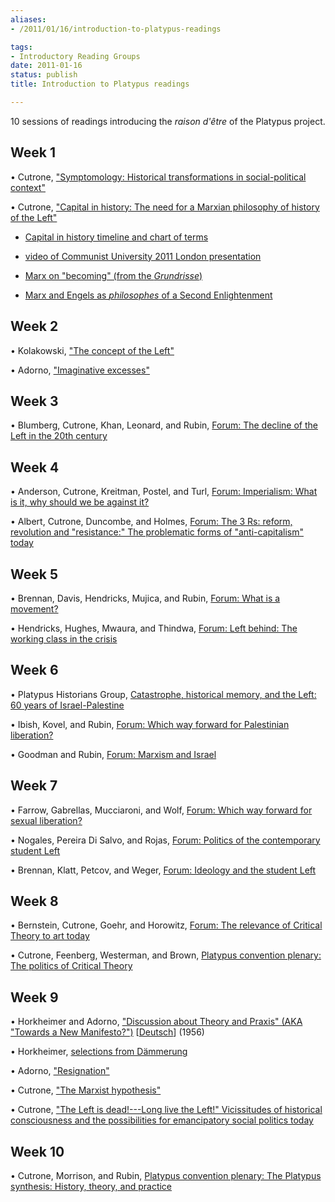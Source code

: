 ```yaml
---
aliases:
- /2011/01/16/introduction-to-platypus-readings

tags:
- Introductory Reading Groups
date: 2011-01-16
status: publish
title: Introduction to Platypus readings

---
```

10 sessions of readings introducing the *raison d'être* of the Platypus project.


Week 1
--

• Cutrone, ["Symptomology: Historical transformations in social-political context"](/2009/05/15/symptomology/)

• Cutrone, ["Capital in history: The need for a Marxian philosophy of history of the Left"](/2008/10/01/capital-in-history-the-need-for-a-marxian-philosophy-of-history-of-the-left/)

* [Capital in history timeline and chart of terms](file/readings/cutrone_capitalinhistorytimeline103011.pdf)

* [video of Communist University 2011 London presentation](http://vimeo.com/30377397)

* [Marx on "becoming" (from the *Grundrisse*)](file/readings/marx_grundrissebecoming.pdf)

* [Marx and Engels as *philosophes* of a Second Enlightenment](file/readings/menandlouis_edmundwilsonfinlandstationintro2003.pdf)







Week 2
--

• Kolakowski, ["The concept of the Left"](/file/readings/readings/kolakowskileszek_conceptleft1968.pdf)

• Adorno, ["Imaginative excesses"](/file/readings/readings/adorno_imaginativeexcesses.pdf)







Week 3
--

• Blumberg, Cutrone, Khan, Leonard, and Rubin, [Forum: The decline of the Left in the 20th century](the-decline-of-the-left-in-the-20th-century/)







Week 4
--

• Anderson, Cutrone, Kreitman, Postel, and Turl, [Forum: Imperialism: What is it, why should we be against it?](/2010/07/09/imperialism-what-is-it-why-should-we-be-against-it/)

• Albert, Cutrone, Duncombe, and Holmes, [Forum: The 3 Rs: reform, revolution and "resistance:" The problematic forms of "anti-capitalism" today](/2008/04/01/the-3-rs-reform-revolution-and-resistance-the-problematic-forms-of-anticapitalism-today-2/)







Week 5
--

• Brennan, Davis, Hendricks, Mujica, and Rubin, [Forum: What is a movement?](/2009/08/24/what-is-a-movement-pr/)

• Hendricks, Hughes, Mwaura, and Thindwa, [Forum: Left behind: The working class in the crisis](/2009/07/01/left-behind-the-working-class-in-the-crisis/)







Week 6
--

• Platypus Historians Group, [Catastrophe, historical memory, and the Left: 60 years of Israel-Palestine](/2008/05/01/catastrophe-historical-memory-and-the-left-60-years-of-israel-palestine/)

• Ibish, Kovel, and Rubin, [Forum: Which way forward for Palestinian liberation?](/2010/04/08/which-way-forward-for-palestinian-liberation-2/)

• Goodman and Rubin, [Forum: Marxism and Israel](/2011/05/05/marxism-and-israel-left-perspectives-on-the-israeli-palestinian-conflict/)







Week 7
--

• Farrow, Gabrellas, Mucciaroni, and Wolf, [Forum: Which way forward for sexual liberation?](/2011/02/01/which-way-forward-for-sexual-liberation/)

• Nogales, Pereira Di Salvo, and Rojas, [Forum: Politics of the contemporary student Left](/2009/09/30/politics-of-the-contemporary-student-left/)

• Brennan, Klatt, Petcov, and Weger, [Forum: Ideology and the student Left](/2010/09/12/ideology-and-the-student-left/)







Week 8
--

• Bernstein, Cutrone, Goehr, and Horowitz, [Forum: The relevance of Critical Theory to art today](/2011/01/01/the-relevance-of-critical-theory-to-art-today/)

• Cutrone, Feenberg, Westerman, and Brown, [Platypus convention plenary: The politics of Critical Theory](/2011/07/09/the-politics-of-critical-theory/)







Week 9
--

• Horkheimer and Adorno, ["Discussion about Theory and Praxis" (AKA "Towards a New Manifesto?")](/file/readings/horkheimeradorno_newmanifesto_NLR65_2010press.pdf) [[Deutsch](/file/readings/horkheimeradorno_theorieundpraxis1956.pdf)] (1956)

• Horkheimer, [selections from Dämmerung](/file/readings/readings/horkheimer_dawnex.pdf)

• Adorno, ["Resignation"](/file/readings/adorno_resignation1969.pdf)

• Cutrone, ["The Marxist hypothesis"](/2010/11/06/the-marxist-hypothesis-a-response-to-alain-badous-communist-hypothesis/)

• Cutrone, ["The Left is dead!---Long live the Left!" Vicissitudes of historical consciousness and the possibilities for emancipatory social politics today](/2007/11/01/vicissitudes-of-historical-consciousness-and-possibilities-for-emancipatory-social-politics-today/)







Week 10
---

• Cutrone, Morrison, and Rubin, [Platypus convention plenary: The Platypus synthesis: History, theory, and practice](the-platypus-synthesis/)
